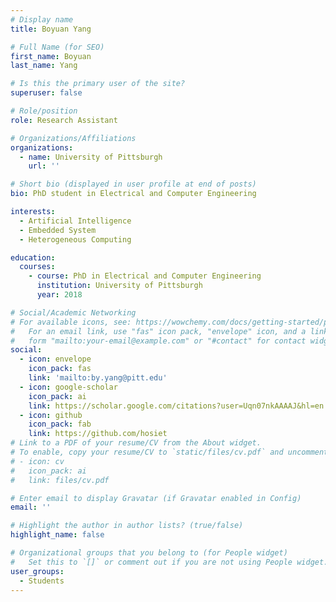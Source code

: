 ```yaml
---
# Display name
title: Boyuan Yang

# Full Name (for SEO)
first_name: Boyuan
last_name: Yang

# Is this the primary user of the site?
superuser: false

# Role/position
role: Research Assistant

# Organizations/Affiliations
organizations:
  - name: University of Pittsburgh
    url: ''

# Short bio (displayed in user profile at end of posts)
bio: PhD student in Electrical and Computer Engineering

interests:
  - Artificial Intelligence
  - Embedded System
  - Heterogeneous Computing

education:
  courses:
    - course: PhD in Electrical and Computer Engineering
      institution: University of Pittsburgh
      year: 2018

# Social/Academic Networking
# For available icons, see: https://wowchemy.com/docs/getting-started/page-builder/#icons
#   For an email link, use "fas" icon pack, "envelope" icon, and a link in the
#   form "mailto:your-email@example.com" or "#contact" for contact widget.
social:
  - icon: envelope
    icon_pack: fas
    link: 'mailto:by.yang@pitt.edu'
  - icon: google-scholar
    icon_pack: ai
    link: https://scholar.google.com/citations?user=Uqn07nkAAAAJ&hl=en
  - icon: github
    icon_pack: fab
    link: https://github.com/hosiet
# Link to a PDF of your resume/CV from the About widget.
# To enable, copy your resume/CV to `static/files/cv.pdf` and uncomment the lines below.
# - icon: cv
#   icon_pack: ai
#   link: files/cv.pdf

# Enter email to display Gravatar (if Gravatar enabled in Config)
email: ''

# Highlight the author in author lists? (true/false)
highlight_name: false

# Organizational groups that you belong to (for People widget)
#   Set this to `[]` or comment out if you are not using People widget.
user_groups:
  - Students
---
```


<!--
Lorem ipsum dolor sit amet, consectetur adipiscing elit. Sed neque elit, tristique placerat feugiat ac, facilisis vitae arcu. Proin eget egestas augue. Praesent ut sem nec arcu pellentesque aliquet. Duis dapibus diam vel metus tempus vulputate.
-->

